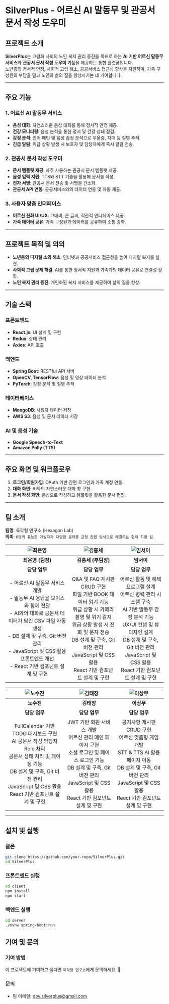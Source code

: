 # SilverPlus - 어르신 AI 말동무 및 관공서 문서 작성 도우미
<!-- 로고 이미지를 프로젝트에 추가한 경우 경로를 수정하세요 -->

## 프로젝트 소개
**SilverPlus**는 고령화 사회의 노인 복지 권리 증진을 목표로 하는 **AI 기반 어르신 말동무 서비스**와 **관공서 문서 작성 도우미 기능**을 제공하는 통합 플랫폼입니다.  
노년층의 정서적 안정, 사회적 고립 해소, 공공서비스 접근성 향상을 지원하며, 가족 구성원의 부담을 덜고 노인의 삶의 질을 향상시키는 데 기여합니다.

---

## 주요 기능

### 1. 어르신 AI 말동무 서비스
- **음성 대화**: 자연스러운 음성 대화를 통해 정서적 안정 제공.
- **건강 모니터링**: 음성 분석을 통한 정서 및 건강 상태 점검.
- **감정 분석**: 언어 패턴 및 음성 감정 분석으로 우울증, 치매 등 질병 추적.
- **긴급 알림**: 위급 상황 발생 시 보호자 및 담당자에게 즉시 알림 전송.

### 2. 관공서 문서 작성 도우미
- **문서 템플릿 제공**: 자주 사용하는 관공서 문서 템플릿 제공.
- **음성 입력 지원**: TTS와 STT 기술을 활용해 문서를 작성.
- **전자 서명**: 관공서 문서 전송 및 서명을 간소화.
- **관공서 API 연동**: 공공서비스와의 데이터 연동 및 자동 제출.

### 3. 사용자 맞춤 인터페이스
- **어르신 친화 UI/UX**: 고대비, 큰 글씨, 직관적 인터페이스 제공.
- **가족 데이터 공유**: 가족 구성원과 데이터를 공유하여 소통 강화.

---

## 프로젝트 목적 및 의의
- **노년층의 디지털 소외 해소**: 인터넷과 공공서비스 접근성을 높여 디지털 복지를 실현.
- **사회적 고립 문제 해결**: AI를 통한 정서적 지원과 가족과의 데이터 공유로 연결성 강화.
- **노인 복지 권리 증진**: 개인화된 복지 서비스를 제공하여 삶의 질을 향상.

---

## 기술 스택

### **프론트엔드**
- **React.js**: UI 설계 및 구현
- **Redux**: 상태 관리
- **Axios**: API 호출

### **백엔드**
- **Spring Boot**: RESTful API 서버
- **OpenCV, TensorFlow**: 음성 및 영상 데이터 분석
- **PyTorch**: 감정 분석 및 질병 추적

### **데이터베이스**
- **MongoDB**: 사용자 데이터 저장
- **AWS S3**: 음성 및 문서 데이터 저장

### **AI 및 음성 기술**
- **Google Speech-to-Text**
- **Amazon Polly (TTS)**

---

## 주요 화면 및 워크플로우
1. **로그인/회원가입**: OAuth 기반 간편 로그인과 가족 계정 연동.
2. **대화 화면**: AI와의 자연스러운 대화 창 구현.
3. **문서 작성 화면**: 음성으로 작성하고 템플릿을 활용한 문서 편집.

---

## 팀 소개

**팀명**: 육각형 연구소 (Hexagon Lab)  
**의미**: `6명의 유능한 개발자가 다양한 문제를 균형 잡힌 방식으로 해결하는 협력 지향 팀.`


| ![최은영](https://github.com/silver0-stack.png) | ![김홍세](https://github.com/ghdtpwlq.png) | ![임서이](https://github.com/hanadoolyseoi.png) |
|:-------------:|:-------------:|:-------------:|
| **최은영 (팀장)** | **김홍세 (부팀장)** | **임서이** |
| **담당 업무** | **담당 업무** | **담당 업무** |
| - 어르신 AI 말동무 서비스 개발<br>- 말동무 AI 응답을 보이스와 함께 전달<br>- AI와의 대화로 공문서 데이터가 담긴 CSV 파일 자동 생성<br>- DB 설계 및 구축, Git 버전 관리<br>- JavaScript 및 CSS 활용 프론트엔드 개선<br>- React 기반 컴포넌트 설계 및 구현 | Q&A 및 FAQ 게시판 CRUD 구현<br>파일 기반 BOOK 데이터 읽기 기능<br>위급 상황 시 카메라 촬영 및 위기 감지<br>위급 상황 발생 시 전화 및 문자 전송<br>DB 설계 및 구축, Git 버전 관리<br>JavaScript 및 CSS 활용<br>React 기반 컴포넌트 설계 및 구현 | 어르신 활동 및 혜택 프로그램 설계<br>어르신 병력 관리 시스템 구축<br>AI 기반 말동무 감정 분석 기능<br>UX/UI 컨셉 및 뷰 디자인 설계<br>DB 설계 및 구축, Git 버전 관리<br>JavaScript 및 CSS 활용<br>React 기반 컴포넌트 설계 및 구현 |

| ![노수진](https://github.com/sujannoh.png) | ![김태장](https://github.com/TJ-kim0514.png) | ![이상무](https://github.com/NickLee-dev.png) |
|:-------------:|:-------------:|:-------------:|
| **노수진** | **김태장** | **이상무** |
| **담당 업무** | **담당 업무** | **담당 업무** |
| FullCalendar 기반 TODO 대시보드 구현<br>AI 공문서 작성 담당자 Role 처리<br>공문서 상태 처리 및 페이징 기능<br>DB 설계 및 구축, Git 버전 관리<br>JavaScript 및 CSS 활용<br>React 기반 컴포넌트 설계 및 구현 | JWT 기반 회원 서비스 개발<br>어르신 관리 메인 페이지 구현<br>소셜 로그인 및 페이스 로그인 기능<br>DB 설계 및 구축, Git 버전 관리<br>JavaScript 및 CSS 활용<br>React 기반 컴포넌트 설계 및 구현 | 공지사항 게시판 CRUD 구현<br>어르신 맞춤형 게임 개발<br>STT & TTS AI 활용 페이지 이동<br>DB 설계 및 구축, Git 버전 관리<br>JavaScript 및 CSS 활용<br>React 기반 컴포넌트 설계 및 구현 |






---

## 설치 및 실행

### 클론
```bash
git clone https://github.com/your-repo/SilverPlus.git
cd SilverPlus
```

### 프론트엔드 실행
```bash
cd client
npm install
npm start
```

### 백엔드 실행
```bash
cd server
./mvnw spring-boot:run
```

## 기여 및 문의
### 기여 방법
이 프로젝트에 기여하고 싶다면 `육각형 연구소`에게 문의하세요. 🙌
### 문의
- 팀 이메일: dev.silverplus@gmail.com
